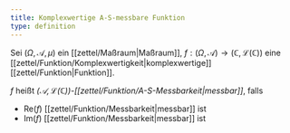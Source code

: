 ```yaml
---
title: Komplexwertige A-S-messbare Funktion
type: definition
---
```


Sei $(\Omega, \mathcal{A}, \mu)$ ein [[zettel/Maßraum|Maßraum]], $f: (\Omega, \mathcal{A}) \to (\mathbb{C}, \mathcal{L}(\mathbb{C}))$ eine [[zettel/Funktion/Komplexwertigkeit|komplexwertige]] [[zettel/Funktion|Funktion]].

$f$ heißt *$(\mathcal{A}, \mathcal{L}(\mathbb{C}))$-[[zettel/Funktion/A-S-Messbarkeit|messbar]]*, falls
- $\text{Re}(f)$ [[zettel/Funktion/Messbarkeit|messbar]] ist
- $\text{Im}(f)$ [[zettel/Funktion/Messbarkeit|messbar]] ist